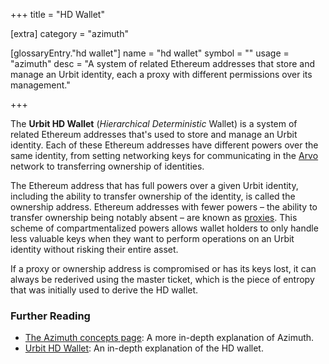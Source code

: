 +++
title = "HD Wallet"

[extra]
category = "azimuth"

[glossaryEntry."hd wallet"]
name = "hd wallet"
symbol = ""
usage = "azimuth"
desc = "A system of related Ethereum addresses that store and manage an Urbit identity, each a proxy with different permissions over its management."

+++

The **Urbit HD Wallet** (_Hierarchical Deterministic_ Wallet) is a system of related Ethereum addresses that's used to store and manage an Urbit identity. Each of these Ethereum addresses have different powers over the same identity, from setting networking keys for communicating in the [Arvo](/glossary/arvo) network to transferring ownership of identities.

The Ethereum address that has full powers over a given Urbit identity, including the ability to transfer ownership of the identity, is called the ownership address. Ethereum addresses with fewer powers – the ability to transfer ownership being notably absent – are known as [proxies](/glossary/proxies). This scheme of compartmentalized powers allows wallet holders to only handle less valuable keys when they want to perform operations on an Urbit identity without risking their entire asset.

If a proxy or ownership address is compromised or has its keys lost, it can always be rederived using the master ticket, which is the piece of entropy that was initially used to derive the HD wallet.

### Further Reading

- [The Azimuth concepts page](/system/identity/azimuth): A more in-depth explanation of Azimuth.
- [Urbit HD Wallet](/system/identity/concepts/hd-wallet): An in-depth explanation of the HD wallet.

